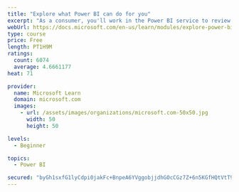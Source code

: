 ```yaml
---
title: "Explore what Power BI can do for you"
excerpt: "As a consumer, you'll work in the Power BI service to review and interact with content that has been shared with you. This module provides the foundational information that you need to work effectively in the Power BI service."
webUrl: https://docs.microsoft.com/en-us/learn/modules/explore-power-bi-service/
type: course
price: Free
length: PT1H9M
ratings:
  count: 6074
  average: 4.6661177
heat: 71

provider:
  name: Microsoft Learn
  domain: microsoft.com
  images:
    - url: /assets/images/organizations/microsoft.com-50x50.jpg
      width: 50
      height: 50

levels:
  - Beginner

topics:
  - Power BI

secured: "byGh1sxfG1lyCdpi0jakFc+BnpeA6YVggobjjdhGOcCGz7Z+6n5KGfHQtVtT9je8Wps7BZifNhaXThuRQ/i/ejSSPg/oo6Tj6aQzGemUgrPpdbNNfPGebVRtLgQW4NsC2ba/Y4PujyyDjTpuBKar9FXAgLO2eBL7iP74b8QnGTaXRkEyewI5YliLTa+5D+098GlMqzWMn+rEppulQkeOzQjrCxQTehtJ7reE4mD1H7GC4CcrmBsRkT09p3bvtJnwzYIAbjHv9FepPcPIJU9eSCIAaDG941bVnGKQK9ZuerJowOTpYKHuPZ14rvcrJLullAuFy/NyBPA9dcDLoLnWUqStYBW5ttiM71wrqmvaeCGgqoqMC2lKiyvdKUhETua2zHztl8xIXDlpFMhqY14/6Q==;IWDM1GbhnEcFOtQ9ImwuwA=="
---
```


